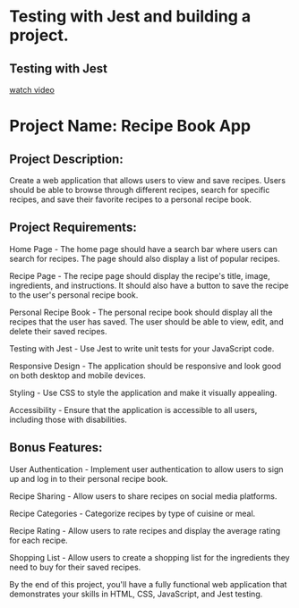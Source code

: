 # Testing with Jest and building a project.

## Testing with Jest
[watch video](https://www.youtube.com/watch?v=__QEPUdnJS0)


# Project Name: Recipe Book App

## Project Description:

Create a web application that allows users to view and save recipes. Users should be able to browse through different recipes, search for specific recipes, and save their favorite recipes to a personal recipe book.

## Project Requirements:

Home Page - The home page should have a search bar where users can search for recipes. The page should also display a list of popular recipes.

Recipe Page - The recipe page should display the recipe's title, image, ingredients, and instructions. It should also have a button to save the recipe to the user's personal recipe book.

Personal Recipe Book - The personal recipe book should display all the recipes that the user has saved. The user should be able to view, edit, and delete their saved recipes.

Testing with Jest - Use Jest to write unit tests for your JavaScript code.

Responsive Design - The application should be responsive and look good on both desktop and mobile devices.

Styling - Use CSS to style the application and make it visually appealing.

Accessibility - Ensure that the application is accessible to all users, including those with disabilities.

## Bonus Features:

User Authentication - Implement user authentication to allow users to sign up and log in to their personal recipe book.

Recipe Sharing - Allow users to share recipes on social media platforms.

Recipe Categories - Categorize recipes by type of cuisine or meal.

Recipe Rating - Allow users to rate recipes and display the average rating for each recipe.

Shopping List - Allow users to create a shopping list for the ingredients they need to buy for their saved recipes.

By the end of this project, you'll have a fully functional web application that demonstrates your skills in HTML, CSS, JavaScript, and Jest testing.